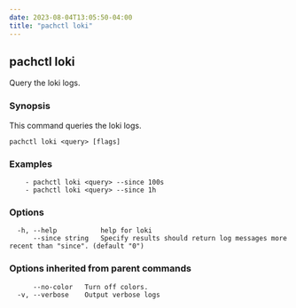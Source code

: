 ```yaml
---
date: 2023-08-04T13:05:50-04:00
title: "pachctl loki"
---
```


## pachctl loki

Query the loki logs.

### Synopsis

This command queries the loki logs.

```
pachctl loki <query> [flags]
```

### Examples

```
	- pachctl loki <query> --since 100s 
	- pachctl loki <query> --since 1h
```

### Options

```
  -h, --help           help for loki
      --since string   Specify results should return log messages more recent than "since". (default "0")
```

### Options inherited from parent commands

```
      --no-color   Turn off colors.
  -v, --verbose    Output verbose logs
```

